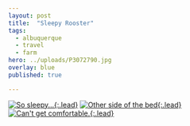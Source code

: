 ```yaml
---
layout: post
title:  "Sleepy Rooster"
tags:
  - albuquerque
  - travel
  - farm
hero: ../uploads/P3072790.jpg
overlay: blue
published: true

---
```


[![So sleepy...](../uploads/P3072790.jpg){:.lead}](../uploads/P3072790.jpg)
[![Other side of the bed](../uploads/P4302842.jpg){:.lead}](../uploads/P4302842.jpg)
[![Can't get comfortable.](../uploads/P4302842-ANIMATION.gif){:.lead}](../uploads/P4302842-ANIMATION.gif)